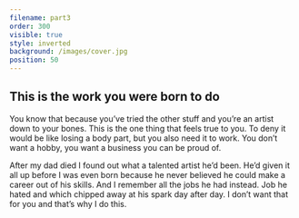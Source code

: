 ```yaml
---
filename: part3
order: 300
visible: true
style: inverted
background: /images/cover.jpg
position: 50
---
```

## This is the work you were born to do

You know that because you’ve tried the other stuff and you’re an artist down to your bones. This is the one thing that feels true to you. To deny it would be like losing a body part, but you also need it to work. You don’t want a hobby, you want a business you can be proud of.

After my dad died I found out what a talented artist he’d been. He’d given it all up before I was even born because he never believed he could make a career out of his skills. And I remember all the jobs he had  instead. Job he hated and which chipped away at his spark day after day. I don’t want that for you and that’s why I do this.